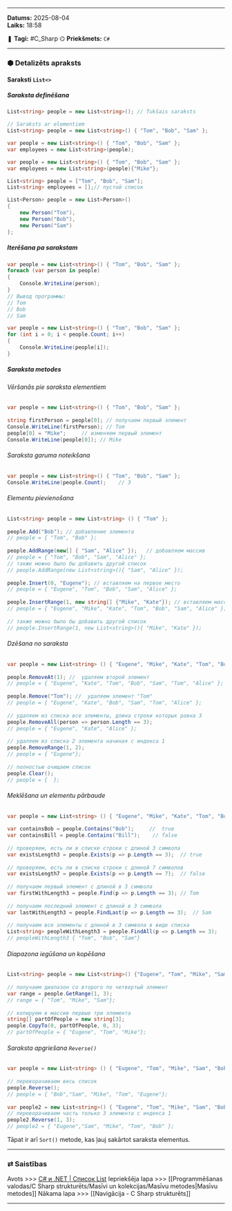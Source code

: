 ___

**Datums:** 2025-08-04   
**Laiks:** 18:58 

❚ **Tagi:** #C_Sharp 
⌬ **Priekšmets:**  `C#`

---
### ⬢ Detalizēts apraksts
#### Saraksti `List<>`

##### Saraksta definēšana

```csharp
List<string> people = new List<string>(); // Tukšais saraksts

// Saraksts ar elementiem
List<string> people = new List<string>() { "Tom", "Bob", "Sam" };

var people = new List<string>() { "Tom", "Bob", "Sam" };
var employees = new List<string>(people);

var people = new List<string>() { "Tom", "Bob", "Sam" };
var employees = new List<string>(people){"Mike"};

List<string> people = ["Tom", "Bob", "Sam"];
List<string> employees = [];// пустой список

List<Person> people = new List<Person>() 
{ 
    new Person("Tom"),
    new Person("Bob"), 
    new Person("Sam") 
};
```

##### Iterēšana pa sarakstam

```csharp
var people = new List<string>() { "Tom", "Bob", "Sam" };
foreach (var person in people)
{
    Console.WriteLine(person);
}
// Вывод программы:
// Tom
// Bob
// Sam

var people = new List<string>() { "Tom", "Bob", "Sam" };
for (int i = 0; i < people.Count; i++)
{
    Console.WriteLine(people[i]);
}
```

##### Saraksta metodes

###### Vēršanās pie saraksta elementiem

```csharp
var people = new List<string>() { "Tom", "Bob", "Sam" };
 
string firstPerson = people[0]; // получаем первый элемент
Console.WriteLine(firstPerson); // Tom
people[0] = "Mike";     // изменяем первый элемент
Console.WriteLine(people[0]); // Mike
```

###### Saraksta garuma noteikšana

```csharp
var people = new List<string>() { "Tom", "Bob", "Sam" };
Console.WriteLine(people.Count);    // 3
```

###### Elementu pievienošana

```csharp
List<string> people = new List<string> () { "Tom" };
 
people.Add("Bob"); // добавление элемента
// people = { "Tom", "Bob" };
 
people.AddRange(new[] { "Sam", "Alice" });   // добавляем массив
// people = { "Tom", "Bob", "Sam", "Alice" };
// также можно было бы добавить другой список
// people.AddRange(new List<string>(){ "Sam", "Alice" });
 
people.Insert(0, "Eugene"); // вставляем на первое место
// people = { "Eugene", "Tom", "Bob", "Sam", "Alice" };
 
people.InsertRange(1, new string[] {"Mike", "Kate"}); // вставляем массив с индекса 1
// people = { "Eugene", "Mike", "Kate", "Tom", "Bob", "Sam", "Alice" };
 
// также можно было бы добавить другой список
// people.InsertRange(1, new List<string>(){ "Mike", "Kate" });
```

###### Dzēšana no saraksta

```csharp
var people = new List<string> () { "Eugene", "Mike", "Kate", "Tom", "Bob", "Sam", "Tom", "Alice" };
 
people.RemoveAt(1); //  удаляем второй элемент
// people = { "Eugene", "Kate", "Tom", "Bob", "Sam", "Tom", "Alice" };
 
people.Remove("Tom"); //  удаляем элемент "Tom"
// people = { "Eugene", "Kate", "Bob", "Sam", "Tom", "Alice" };
 
// удаляем из списка все элементы, длина строки которых равна 3
people.RemoveAll(person => person.Length == 3);
// people = { "Eugene", "Kate", "Alice" };
 
// удаляем из списка 2 элемента начиная с индекса 1
people.RemoveRange(1, 2);
// people = { "Eugene"};
 
// полностью очищаем список
people.Clear();
// people = {  };
```

###### Meklēšana un elementu pārbaude

```csharp
var people = new List<string> () { "Eugene", "Mike", "Kate", "Tom", "Bob", "Sam" };
 
var containsBob = people.Contains("Bob");     //  true
var containsBill = people.Contains("Bill");    // false
 
// проверяем, есть ли в списке строки с длиной 3 символа
var existsLength3 = people.Exists(p => p.Length == 3);  // true
 
// проверяем, есть ли в списке строки с длиной 7 символов
var existsLength7 = people.Exists(p => p.Length == 7);  // false
 
// получаем первый элемент с длиной в 3 символа
var firstWithLength3 = people.Find(p => p.Length == 3); // Tom
 
// получаем последний элемент с длиной в 3 символа
var lastWithLength3 = people.FindLast(p => p.Length == 3);  // Sam
 
// получаем все элементы с длиной в 3 символа в виде списка
List<string> peopleWithLength3 = people.FindAll(p => p.Length == 3);
// peopleWithLength3 { "Tom", "Bob", "Sam"}
```

###### Diapazona iegūšana un kopēšana

```csharp
List<string> people = new List<string>() {"Eugene", "Tom", "Mike", "Sam", "Bob" };
 
// получаем диапазон со второго по четвертый элемент
var range = people.GetRange(1, 3);
// range = { "Tom", "Mike", "Sam"};
 
// копируем в массив первые три элемента
string[] partOfPeople = new string[3];
people.CopyTo(0, partOfPeople, 0, 3);
// partOfPeople = { "Eugene", "Tom", "Mike"};
```

###### Saraksta apgriešana `Reverse()`

```csharp
var people = new List<string> () { "Eugene", "Tom", "Mike", "Sam", "Bob" };
 
// переворачиваем весь список
people.Reverse();
// people = { "Bob","Sam", "Mike", "Tom", "Eugene"};
 
var people2 = new List<string>() { "Eugene", "Tom", "Mike", "Sam", "Bob" };
// переворачиваем часть только 3 элемента с индекса 1
people2.Reverse(1, 3);
// people2 = { "Eugene","Sam", "Mike", "Tom", "Bob" };
```

Tāpat ir arī `Sort()` metode, kas ļauj sakārtot saraksta elementus.

---
### ⇄ Saistības

Avots >>> [C# и .NET \| Список List](https://metanit.com/sharp/tutorial/4.5.php)
Iepriekšēja lapa >>> [[Programmēšanas valodas/C Sharp strukturēts/Masīvi un kolekcijas/Masīvu metodes|Masīvu metodes]]
Nākama lapa >>> [[Navigācija - C Sharp strukturēts]]

___